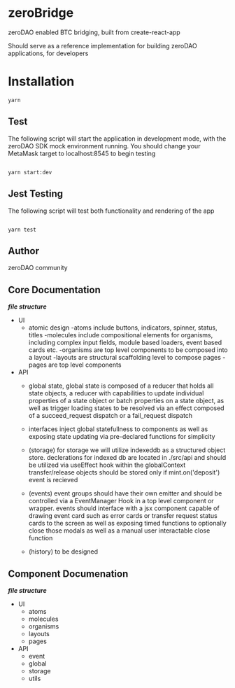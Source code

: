# zeroBridge

zeroDAO enabled BTC bridging, built from create-react-app

Should serve as a reference implementation for building zeroDAO applications, for developers

# Installation

```shell
yarn
```

## Test


The following script will start the application in development mode, with the zeroDAO SDK mock environment running. You should change your MetaMask target to localhost:8545 to begin testing

```shell

yarn start:dev

```

## Jest Testing

The following script will test both functionality and rendering of the app

```shell

yarn test

```

## Author

zeroDAO community

## Core Documentation


**_file structure_**

- UI
    - atomic design
        -atoms include buttons, indicators, spinner, status, titles
        -molecules include compositional elements for organisms, including complex input fields, module based loaders, event based cards etc.
        -organisms are top level components to be composed into a layout
        -layouts are structural scaffolding level to compose pages
        -pages are top level components
- API
    - global state,
        global state is composed of a reducer that holds all state objects,
        a reducer with capabilities to update individual properties of a state object or batch properties on a state object,
        as well as trigger loading states to be resolved via an effect composed of a succeed_request dispatch or a fail_request dispatch

    - interfaces inject global statefullness to components as well as exposing state updating via pre-declared functions for simplicity

    - (storage) 
        for storage we will utilize indexeddb as a structured object store. declerations for indexed db are located in ./src/api and should be utilized via useEffect hook within the globalContext <provider>
        transfer/release objects should be stored only if mint.on('deposit') event is recieved

    - (events)
        event groups should have their own emitter and should be controlled via a EventManager Hook in a top level component or wrapper. events should interface with a jsx component capable of drawing event card such as error cards
        or transfer request status cards to the screen as well as exposing timed functions to optionally close those modals as well as a manual user interactable close function

    - (history)
        to be designed
## Component Documenation

**_file structure_** 

- UI
    - atoms
    - molecules
    - organisms
    - layouts
    - pages
- API
    - event
    - global
    - storage
    - utils



